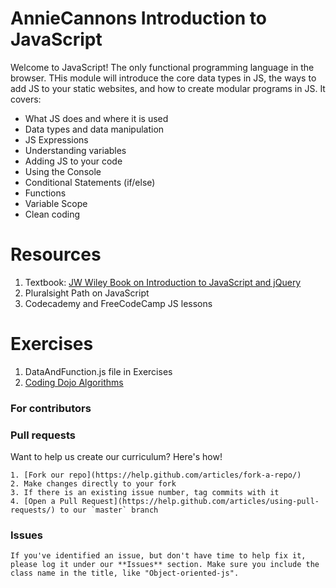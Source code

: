 # AnnieCannons Introduction to JavaScript

Welcome to JavaScript! The only functional programming language in the browser. THis module will introduce the core data types in JS, the ways to add JS to your static websites, and how to create modular programs in JS. It covers:

<ul>
<li>What JS does and where it is used</li>
<li>Data types and data manipulation</li>
<li>JS Expressions</li>
<li>Understanding variables</li>
<li>Adding JS to your code</li>
<li>Using the Console</li>
<li>Conditional Statements (if/else)</li>
<li>Functions</li>
<li>Variable Scope</li>
<li>Clean coding</li>
</ul>

# Resources
1) Textbook: <a href="http://www.wiley.com/WileyCDA/WileyTitle/productCd-1118531647.html">JW Wiley Book on Introduction to JavaScript and jQuery</a>
2) Pluralsight Path on JavaScript
3) Codecademy and FreeCodeCamp JS lessons

# Exercises
1) DataAndFunction.js file in Exercises
2) <a href="http://algorithm.codingdojo.com/">Coding Dojo Algorithms</a>

  
 ### For contributors
  ### Pull requests

  Want to help us create our curriculum? Here's how!

    1. [Fork our repo](https://help.github.com/articles/fork-a-repo/)
    2. Make changes directly to your fork
    3. If there is an existing issue number, tag commits with it
    4. [Open a Pull Request](https://help.github.com/articles/using-pull-requests/) to our `master` branch

  ### Issues

    If you've identified an issue, but don't have time to help fix it, please log it under our **Issues** section. Make sure you include the class name in the title, like "Object-oriented-js". 
  
